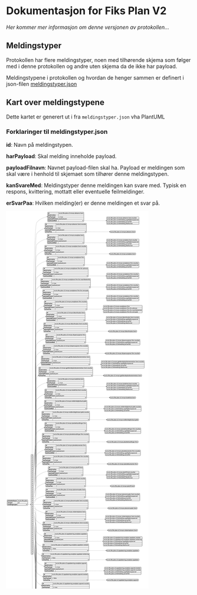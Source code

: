 # Dokumentasjon for Fiks Plan V2

*Her kommer mer informasjon om denne versjonen av protokollen...*

## Meldingstyper

Protokollen har flere meldingstyper, noen med tilhørende skjema som følger med i denne protokollen og andre uten skjema da de ikke har payload. 

Meldingstypene i protokollen og hvordan de henger sammen er definert i json-filen [meldingstyper.json](./../../Schema/V2/meldingstyper/meldingstyper.json)

## Kart over meldingstypene

Dette kartet er generert ut i fra `meldingstyper.json` vha PlantUML

### Forklaringer til meldingstyper.json

**id**: Navn på meldingstypen.

**harPayload**: Skal melding inneholde payload.

**payloadFilnavn**: Navnet payload-filen skal ha. Payload er meldingen som skal være i henhold til skjemaet som tilhører denne meldingstypen.

**kanSvareMed**: Meldingstyper denne meldingen kan svare med. Typisk en respons, kvittering, mottatt eller eventuelle feilmeldinger.

**erSvarPaa**: Hvilken melding(er) er denne meldingen et svar på. 


![sekvensdiagram](./../../Schema/V2/meldingstyper/meldingstyper.png)
